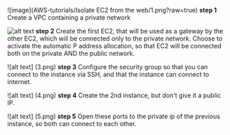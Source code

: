 ![image](AWS-tutorials/Isolate EC2 from the web/1.png?raw=true)
**step 1** Create a VPC containing a private network

![alt text](/2.png)
**step 2** Create the first EC2, that will be used as a gateway by the other EC2, which will be connected only to the private network. 
Choose to activate the automatic P address allocation, so that EC2 will be connected both on the private AND the public network.

![alt text] (3.png)
**step 3** Configure the security group so that you can connect to the instance via SSH, and that the instance can connect to internet.

![alt text] (4.png)
**step 4** Create the 2nd instance, but don't give it a public IP.

![alt text] (5.png)
**step 5** Open these ports to the private ip of the previous instance, so both can connect to each other.
